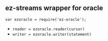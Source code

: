 ## ez-streams wrapper for oracle

`var ezoracle = require('ez-oracle');`

* `reader = ezoracle.reader(cursor)`  
* `writer = ezoracle.writer(statement)`  
